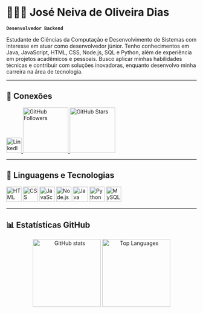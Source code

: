 # 👨🏻‍💻 José Neiva de Oliveira Dias

**`Desenvolvedor Backend`**

Estudante de Ciências da Computação e Desenvolvimento de Sistemas com interesse em atuar como desenvolvedor júnior. Tenho conhecimentos em Java, JavaScript, HTML, CSS, Node.js, SQL e Python, além de experiência em projetos acadêmicos e pessoais. Busco aplicar minhas habilidades técnicas e contribuir com soluções inovadoras, enquanto desenvolvo minha carreira na área de tecnologia.

---

## 🔗 Conexões

<a href="https://www.linkedin.com/in/jos%C3%A9neiva/" target="_blank">
  <img src="https://cdn-icons-png.flaticon.com/512/174/174857.png" alt="LinkedIn" width="40"/>
</a>
<a href="https://github.com/Joseneiva?tab=followers" target="_blank">
  <img src="https://custom-icon-badges.demolab.com/github/followers/Joseneiva?color=236ad3&labelColor=1155ba&style=for-the-badge&logo=person-add&label=Follow&logoColor=white" alt="GitHub Followers" width="120"/>
</a>
<a href="https://github.com/Joseneiva?tab=repositories&sort=stargazers" target="_blank">
  <img src="https://custom-icon-badges.demolab.com/github/stars/Joseneiva?color=55960c&style=for-the-badge&labelColor=488207&logo=star" alt="GitHub Stars" width="120"/>
</a>

---

## 🤖 Linguagens e Tecnologias

<p align="left">
  <img src="https://cdn.jsdelivr.net/gh/devicons/devicon@latest/icons/html5/html5-original.svg" alt="HTML" width="40" />
  <img src="https://cdn.jsdelivr.net/gh/devicons/devicon@latest/icons/css3/css3-original.svg" alt="CSS" width="40" />
  <img src="https://cdn.jsdelivr.net/gh/devicons/devicon@latest/icons/javascript/javascript-original.svg" alt="JavaScript" width="40" />
  <img src="https://cdn.jsdelivr.net/gh/devicons/devicon@latest/icons/nodejs/nodejs-original.svg" alt="Node.js" width="40" />
  <img src="https://cdn.jsdelivr.net/gh/devicons/devicon@latest/icons/java/java-original.svg" alt="Java" width="40" />
  <img src="https://cdn.jsdelivr.net/gh/devicons/devicon@latest/icons/python/python-original.svg" alt="Python" width="40" />
  <img src="https://cdn.jsdelivr.net/gh/devicons/devicon@latest/icons/mysql/mysql-original.svg" alt="MySQL" width="40" />
</p>

---

## 📊 Estatísticas GitHub

<p align="center">
  <img src="https://github-readme-stats.vercel.app/api?username=Joseneiva&show_icons=true&theme=tokyonight&include_all_commits=true" alt="GitHub stats" height="180" />
  <img src="https://github-readme-stats.vercel.app/api/top-langs/?username=Joseneiva&theme=tokyonight&layout=compact&custom_title=Tecnologias&langs_count=9" alt="Top Languages" height="180" />
</p>

